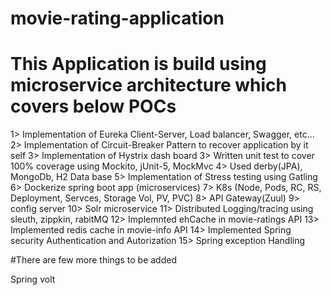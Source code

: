 # movie-rating-application
# This Application is build using microservice architecture which covers below POCs

1> Implementation of Eureka Client-Server, Load balancer, Swagger, etc...
2> Implementation of Circuit-Breaker Pattern to recover application by it self 
3> Implementation of Hystrix dash board
3> Written unit test to cover 100% coverage using Mockito, jUnit-5, MockMvc
4> Used derby(JPA), MongoDb, H2 Data base
5> Implementation of Stress testing using Gatling 
6> Dockerize spring boot app (microservices)
7> K8s (Node, Pods, RC, RS, Deployment, Servces, Storage Vol, PV, PVC)
8> API Gateway(Zuul)
9> config server
10> Solr microservice
11> Distributed Logging/tracing using sleuth, zippkin, rabitMQ
12> Implemnted ehCache in movie-ratings API
13> Implemented redis cache in movie-info API
14> Implemented Spring security Authentication and Autorization
15> Spring exception Handling

#There are few more things to be added

Spring volt
